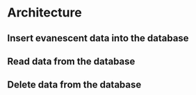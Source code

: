 # Architecture

## Insert evanescent data into the database

## Read data from the database

## Delete data from the database
